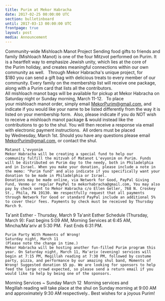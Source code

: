 ```yaml
---
title: Purim at Mekor Habracha
date: 2017-02-25 00:00:00 UTC
section: bulletinboard
until: 2017-03-13 00:00:00 UTC
frontpage: true
layout: post
media: Announcement
---
```


Community-wide Mishloach Manot Project
Sending food gifts to friends and family (Mishloach Manot) is one of the four Mitzvot performed on Purim. It is a heartfelt way to emphasize Jewish unity, which lies at the core of the Purim holiday, and creates meaningful connections within our own community as well.  
Through Mekor Habracha's unique project, for $180 you can send a gift bag with delicious treats to every member of our community. Every family on the membership list will receive one package, along with a Purim card that lists all the contributors.
All mishloach manot bags will be available for pickup at Mekor Habracha on Saturday night or Sunday morning, March 11-12.  
To place your mishloach manot order, simply email MekorPurim@gmail.com, and indicate if you would like your name to be listed differently from the way it is listed on your membership form.  Also, please indicate if you do NOT wish to receive a mishloach manot package & would instead like the contributions to go to the shul. You will then receive a response via email with electronic payment instructions.  All orders must be placed by Wednesday, March 1st. Should you have any questions please email MekorPurim@gmail.com, or contact the shul. 
~~~~~~~~~~~~~~~~~~~~~~~~~~~~~
Matanot L'evyonim
Mekor Habracha will be creating a special fund to help our community fulfill the mitzvah of Matanot L'evyonim on Purim. Funds will be distributed on Purim day to the needy, both in Philadelphia and in Israel. When you make your donation, please include a note in the memo: "Purim fund" and also indicate if you specifically want your donation to be made in Philadelphia or Israel. 
Donations may be made online, via Network for Good, PayPal Giving Fund, Venmo or regular PayPal to mekorhabracha@gmail.com, You may also pay by check sent to Mekor Habracha c/o Ellen Geller, 768 N. Croskey St., Phila, PA 19130. We respectfully request that all payments through Network for Good or standard PayPal include an additional 5% to cover their fees. Payments by check must be received by Thursday March 9.  
~~~~~~~~~~~~~~~~~~~~~~~~~~~~~
Ta'anit Esther - Thursday, March 9
Ta'anit Esther Schedule (Thursday, March 9): Fast begins 5:09 AM, Morning Services at 6:45 AM, Mincha/Ma'ariv at 5:30 PM.  Fast Ends 6:31 PM.
~~~~~~~~~~~~~~~~~~~~~~~~~~~~~
Purim Party With Moments of Wrong!
Saturday night, March 11 
(Please note the change in time.)
Mekor Habracha will be hosting another fun-filled Purim program this year. On Saturday night, March 11, Ma'ariv (evening) services will begin at 7:15 PM, Megillah reading at 7:30 PM, followed by costume party, pizza, and performance by our amazing shul band, Moments of Wrong! Suggested donation $5 pp. We are looking for sponsors to help feed the large crowd expected, so please send a return email if you would like to help by being one of the sponsors.
~~~~~~~~~~~~~~~~~~~~~~~~~~~~~
Morning Services ~ Sunday March 12 
Morning services and Megillah reading will take place at the shul on Sunday morning at 9:00 AM and approximately 9:30 AM respectively..
Best wishes for a joyous Purim!  

